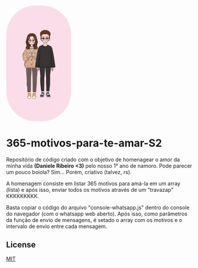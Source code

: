 <img src="./images/eu&ela.jpeg" style="width: 35%; border-radius: 80px;">

# 365-motivos-para-te-amar-S2

Repositório de código criado com o objetivo de homenagear o amor da minha vida **(Daniele Ribeiro <3)** pelo nosso 1° ano de namoro.
Pode parecer um pouco boiola? Sim... Porém, criativo (talvez, rs).

A homenagem consiste em listar 365 motivos para amá-la em um array (lista) e após isso, enviar todos os motivos através de um "travazap" KKKKKKKKK.

Basta copiar o código do arquivo "console-whatsapp.js" dentro do console do navegador (com o whatsapp web aberto). Após isso, como parâmetros da função de envio de mensagens, é setado o array com os motivos e o intervalo de envio entre cada mensagem.

## License
[MIT](https://choosealicense.com/licenses/mit/)
